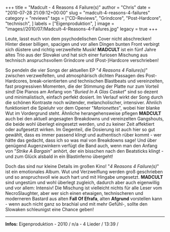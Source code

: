 +++
title = "Madcult - 4 Reasons 4 Failure(s)"
author = "Chris"
date = "2010-07-28 21:09:12+00:00"
slug = "madcult-4-reasons-4-failures"
category = "reviews"
tags = ["CD-Reviews", "Grindcore", "Post-Hardcore", "technisch", ]
labels = ["Eigenproduktion", ]
image = "images//2010/07/Madcult-4-Reasons-4-Failures.jpg"
legacy = true
+++

Leute, lasst euch von dem psychodelischen Cover nicht abschrecken! Hinter dieser billigen, spacigen und vor allen Dingen bunten Front verbirgt sich düstere und richtig verzweifelte Musik! **MADCULT** ist ein fünf Jahre altes Trio aus der Slovakei und hat sich einer furiosen Mischung aus technisch anspruchsvollem Grindcore und (Post-)Hardcore verschrieben!

So pendeln die vier Songs der aktuellen EP "_4 Reasons 4 Failure(s)_" zwischen verzweifelten, und atmosphärisch dichten Passagen des Post-Hardcores, break-orientierten und technischen Blastbeats und vereinzelten, fast progressiven Momenten, die der Stimmung der Platte nur zum Vorteil sind! Die Pianos am Anfang von "_Buried In A Glas Casket_" sind so dezent und minimalistisch, einfach perfekt dosiert. Im Verlauf wirkt der Song durch die schönen Kontraste noch wütender, melancholischer, intensiver. Ähnlich funktioniert die Spieluhr vor dem Opener "_Marionettes_", wobei hier blanke Wut im Vordergrund steht. Ähnliche herangehensweise pflegen **MADCULT** auch bei den aktuell angesagten Breakdowns und vereinzelten Gangshouts, die beide wohl überlegt eingesetzt werden, und zu keiner Zeit affektiert oder aufgesetzt wirken. Im Gegenteil, die Dosierung ist auch hier so gut gewählt, dass es immer passend klingt und authentisch rüber kommt - wer hätte das gedacht, dass ich so was mal von Breakdowns sage! Und über genügend Augenzwinkern verfügt die Band auch, wenn man den Anfang von "_Strike A Bargain_" anhört, der ein bisschen nach den Beatsticks klingt - und zum Glück alsbald in ein Blastinferno übergeht!

Doch das sind nur kleine Details im großen Kino! "_4 Reasons 4 Failure(s)_" ist ein emotionales Album. Wut und Verzweiflung werden groß geschrieben und so anspruchsvoll wie auch hart und mit Hingabe umgesetzt. **MADCULT** sind ungestüm und wohl überlegt zugleich, dadurch aber auch eigenwillig und vor allem: Intensiv! Die Mischung ist vielleicht nichts für alle Leser vom NecroSlaughter, aber wer sich einen etwaigen, technischeren und moderneren  Bastard aus alten **Fall Of Efrafa**, alten **Afgrund** vorstellen kann - wenn auch nicht ganz so brachial und mit mehr Gefühl-, sollte den Slowaken schleunigst eine Chance geben!





---
**Infos:**
Eigenproduktion - 2010 / 
n/a - 4 Lieder / 13:39 / 
